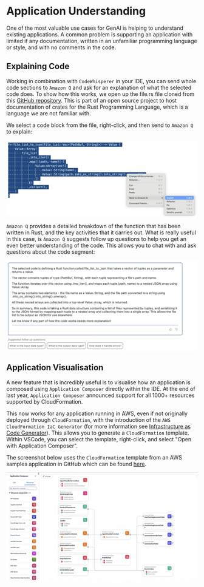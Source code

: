 # Application Understanding
One of the most valuable use cases for GenAI is helping to understand existing applications. A common problem is supporting an application with limited if any documentation, written in an unfamiliar programming language or style, and with no comments in the code.

## Explaining Code
Working in combination with `CodeWhisperer` in your IDE, you can send whole code sections to `Amazon Q` and ask for an explanation of what the selected code does. To show how this works, we open up the file.rs file cloned from this [GitHub repository](https://github.com/rust-lang/docs.rs/blob/master/src/db/file.rs). This is part of an open source project to host documentation of crates for the Rust Programming Language, which is a language we are not familiar with.

We select a code block from the file, right-click, and then send to `Amazon Q` to explain:

![Amazon Q Explain](./AmazonQExplain.png)

`Amazon Q` provides a detailed breakdown of the function that has been written in Rust, and the key activities that it carries out. What is really useful in this case, is `Amazon Q` suggests follow up questions to help you get an even better understanding of the code. This allows you to chat with and ask questions about the code segment:

![Amazon Q Explain Output](./AmazonQExplainOutput.png)

## Application Visualisation
A new feature that is incredibly useful is to visualise how an application is composed using `Application Composer` directly within the IDE. At the end of last year, `Application Composer` announced support for all 1000+ resources supported by CloudFormation.

This now works for any application running in AWS, even if not originally deployed through `CloudFormation`, with the introduction of the `AWS CloudFormation IaC Generator` (for more information see [Infrastructure as Code Generator](https://docs.aws.amazon.com/AWSCloudFormation/latest/UserGuide/generate-IaC.html)). This allows you to generate a `CloudFormation` template. Within VSCode, you can select the template, right-click, and select "Open with Application Composer".

The screenshot below uses the `CloudFormation` template from an AWS samples application in GitHub which can be found [here](https://github.com/aws-samples/generative-ai-amazon-bedrock-langchain-agent-example).

![ApplicationComposer](./ApplicationComposer.png)

